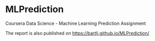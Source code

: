 # MLPrediction
Coursera Data Science - Machine Learning Prediction Assignment

The report is also published on https://bartlj.github.io/MLPrediction/
